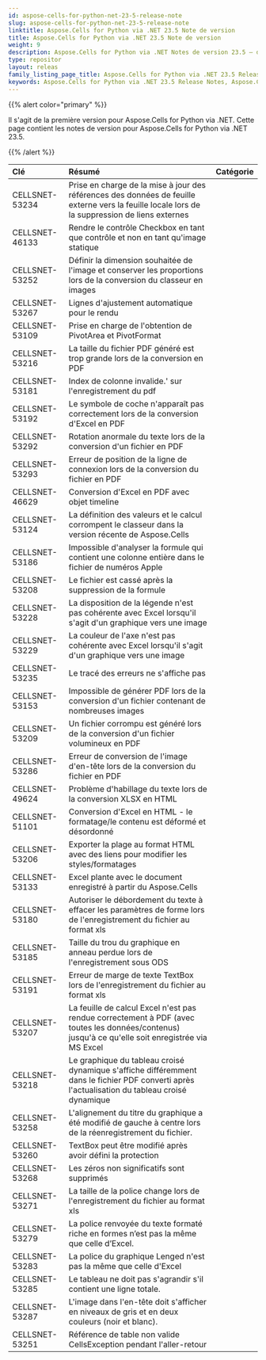 ```yaml
---
id: aspose-cells-for-python-net-23-5-release-note
slug: aspose-cells-for-python-net-23-5-release-note
linktitle: Aspose.Cells for Python via .NET 23.5 Note de version
title: Aspose.Cells for Python via .NET 23.5 Note de version
weight: 9
description: Aspose.Cells for Python via .NET Notes de version 23.5 – dernières améliorations, nouvelles fonctionnalités et correctifs
type: repositor
layout: releas
family_listing_page_title: Aspose.Cells for Python via .NET 23.5 Release Note
keywords: Aspose.Cells for Python via .NET 23.5 Release Notes, Aspose.Cells for Python via .NET 23.5 updates and fixe
---
```

{{% alert color="primary" %}} 

Il s'agit de la première version pour Aspose.Cells for Python via .NET.
Cette page contient les notes de version pour Aspose.Cells for Python via .NET 23.5.

{{% /alert %}} 

|**Clé**|**Résumé**|**Catégorie**|
| :- | :- | :- |
|CELLSNET-53234|Prise en charge de la mise à jour des références des données de feuille externe vers la feuille locale lors de la suppression de liens externes|
|CELLSNET-46133|Rendre le contrôle Checkbox en tant que contrôle et non en tant qu'image statique|
|CELLSNET-53252|Définir la dimension souhaitée de l'image et conserver les proportions lors de la conversion du classeur en images|
|CELLSNET-53267|Lignes d'ajustement automatique pour le rendu|
|CELLSNET-53109|Prise en charge de l'obtention de PivotArea et PivotFormat|
|CELLSNET-53216| La taille du fichier PDF généré est trop grande lors de la conversion en PDF|
|CELLSNET-53181|Index de colonne invalide.' sur l'enregistrement du pdf|
|CELLSNET-53192|Le symbole de coche n'apparaît pas correctement lors de la conversion d'Excel en PDF|
|CELLSNET-53292|Rotation anormale du texte lors de la conversion d'un fichier en PDF|
|CELLSNET-53293|Erreur de position de la ligne de connexion lors de la conversion du fichier en PDF|
|CELLSNET-46629|Conversion d'Excel en PDF avec objet timeline|
|CELLSNET-53124| La définition des valeurs et le calcul corrompent le classeur dans la version récente de Aspose.Cells|
|CELLSNET-53186| Impossible d'analyser la formule qui contient une colonne entière dans le fichier de numéros Apple|
|CELLSNET-53208|Le fichier est cassé après la suppression de la formule|
|CELLSNET-53228|La disposition de la légende n'est pas cohérente avec Excel lorsqu'il s'agit d'un graphique vers une image|
|CELLSNET-53229|La couleur de l'axe n'est pas cohérente avec Excel lorsqu'il s'agit d'un graphique vers une image|
|CELLSNET-53235| Le tracé des erreurs ne s'affiche pas|
|CELLSNET-53153|Impossible de générer PDF lors de la conversion d'un fichier contenant de nombreuses images|
|CELLSNET-53209| Un fichier corrompu est généré lors de la conversion d'un fichier volumineux en PDF|
|CELLSNET-53286|Erreur de conversion de l'image d'en-tête lors de la conversion du fichier en PDF|
|CELLSNET-49624|Problème d'habillage du texte lors de la conversion XLSX en HTML|
|CELLSNET-51101|Conversion d'Excel en HTML - le formatage/le contenu est déformé et désordonné|
|CELLSNET-53206| Exporter la plage au format HTML avec des liens pour modifier les styles/formatages|
|CELLSNET-53133|Excel plante avec le document enregistré à partir du Aspose.Cells|
|CELLSNET-53180|Autoriser le débordement du texte à effacer les paramètres de forme lors de l'enregistrement du fichier au format xls|
|CELLSNET-53185|Taille du trou du graphique en anneau perdue lors de l'enregistrement sous ODS|
|CELLSNET-53191|Erreur de marge de texte TextBox lors de l'enregistrement du fichier au format xls|
|CELLSNET-53207| La feuille de calcul Excel n'est pas rendue correctement à PDF (avec toutes les données/contenus) jusqu'à ce qu'elle soit enregistrée via MS Excel|
|CELLSNET-53218|Le graphique du tableau croisé dynamique s'affiche différemment dans le fichier PDF converti après l'actualisation du tableau croisé dynamique|
|CELLSNET-53258|L'alignement du titre du graphique a été modifié de gauche à centre lors de la réenregistrement du fichier.|
|CELLSNET-53260|TextBox peut être modifié après avoir défini la protection|
|CELLSNET-53268|Les zéros non significatifs sont supprimés|
|CELLSNET-53271|La taille de la police change lors de l'enregistrement du fichier au format xls|
|CELLSNET-53279|La police renvoyée du texte formaté riche en formes n’est pas la même que celle d’Excel.|
|CELLSNET-53283|La police du graphique Lenged n'est pas la même que celle d'Excel|
|CELLSNET-53285|Le tableau ne doit pas s'agrandir s'il contient une ligne totale.|
|CELLSNET-53287| L'image dans l'en-tête doit s'afficher en niveaux de gris et en deux couleurs (noir et blanc).|
|CELLSNET-53251|Référence de table non valide CellsException pendant l'aller-retour|
